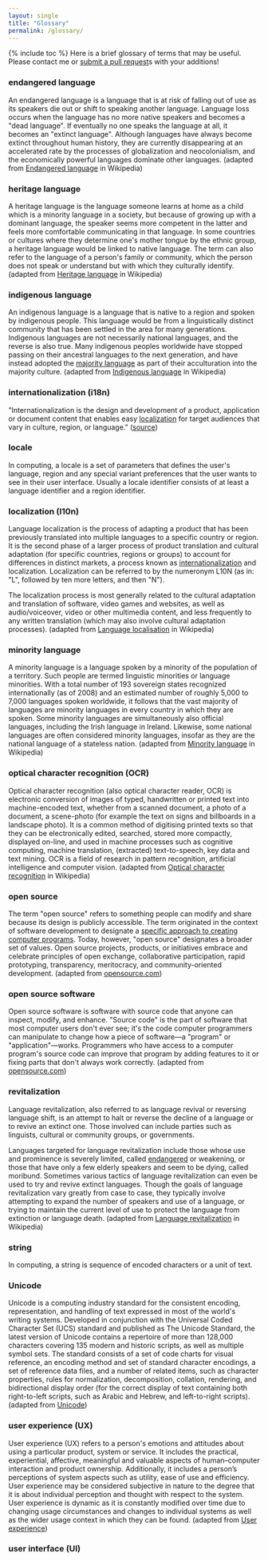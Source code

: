 ```yaml
---
layout: single
title: "Glossary"
permalink: /glossary/
---
```

{% include toc %}
Here is a brief glossary of terms that may be useful. Please contact me or [submit a pull request](https://github.com/r12n/r12n.github.io)s with your additions!

### endangered language

An endangered language is a language that is at risk of falling out of use as its speakers die out or shift to speaking another language. Language loss occurs when the language has no more native speakers and becomes a "dead language". If eventually no one speaks the language at all, it becomes an "extinct language". Although languages have always become extinct throughout human history, they are currently disappearing at an accelerated rate by the processes of globalization and neocolonialism, and the economically powerful languages dominate other languages. (adapted from [Endangered language](https://en.wikipedia.org/wiki/Endangered_language) in Wikipedia)

### heritage language

A heritage language is the language someone learns at home as a child which is a minority language in a society, but because of growing up with a dominant language, the speaker seems more competent in the latter and feels more comfortable communicating in that language. In some countries or cultures where they determine one's mother tongue by the ethnic group, a heritage language would be linked to native language. The term can also refer to the language of a person's family or community, which the person does not speak or understand but with which they culturally identify. (adapted from [Heritage language](https://en.wikipedia.org/wiki/Heritage_language) in Wikipedia)

### indigenous language

An indigenous language is a language that is native to a region and spoken by indigenous people. This language would be from a linguistically distinct community that has been settled in the area for many generations. Indigenous languages are not necessarily national languages, and the reverse is also true. Many indigenous peoples worldwide have stopped passing on their ancestral languages to the next generation, and have instead adopted the [majority language](#majority-language) as part of their acculturation into the majority culture. (adapted from [Indigenous language](https://en.wikipedia.org/wiki/Indigenous_language) in Wikipedia)

### internationalization (i18n)

"Internationalization is the design and development of a product, application or document content that enables easy [localization](#localization-l10n) for target audiences that vary in culture, region, or language." ([source](https://www.w3.org/International/questions/qa-i18n))

### locale

In computing, a locale is a set of parameters that defines the user's language, region and any special variant preferences that the user wants to see in their user interface. Usually a locale identifier consists of at least a language identifier and a region identifier.

### localization (l10n)

Language localization is the process of adapting a product that has been previously translated into multiple languages to a specific country or region. It is the second phase of a larger process of product translation and cultural adaptation (for specific countries, regions or groups) to account for differences in distinct markets, a process known as [internationalization](#internationalization-i18n) and localization. Localization can be referred to by the numeronym L10N (as in: "L", followed by ten more letters, and then "N").

The localization process is most generally related to the cultural adaptation and translation of software, video games and websites, as well as audio/voiceover, video or other multimedia content, and less frequently to any written translation (which may also involve cultural adaptation processes). (adapted from [Language localisation](https://en.wikipedia.org/wiki/Language_localisation) in Wikipedia)

### minority language

A minority language is a language spoken by a minority of the population of a territory. Such people are termed linguistic minorities or language minorities. With a total number of 193 sovereign states recognized internationally (as of 2008) and an estimated number of roughly 5,000 to 7,000 languages spoken worldwide, it follows that the vast majority of languages are minority languages in every country in which they are spoken. Some minority languages are simultaneously also official languages, including the Irish language in Ireland. Likewise, some national languages are often considered minority languages, insofar as they are the national language of a stateless nation. (adapted from [Minority language](https://en.wikipedia.org/wiki/Minority_language) in Wikipedia)

### optical character recognition (OCR)

Optical character recognition (also optical character reader, OCR) is electronic conversion of images of typed, handwritten or printed text into machine-encoded text, whether from a scanned document, a photo of a document, a scene-photo (for example the text on signs and billboards in a landscape photo). It is a common method of digitising printed texts so that they can be electronically edited, searched, stored more compactly, displayed on-line, and used in machine processes such as cognitive computing, machine translation, (extracted) text-to-speech, key data and text mining. OCR is a field of research in pattern recognition, artificial intelligence and computer vision. (adapted from [Optical character recognition](https://en.wikipedia.org/wiki/Optical_character_recognition) in Wikipedia)

### open source

The term "open source" refers to something people can modify and share because its design is publicly accessible. The term originated in the context of software development to designate a [specific approach to creating computer programs](#open-source-software). Today, however, "open source" designates a broader set of values. Open source projects, products, or initiatives embrace and celebrate principles of open exchange, collaborative participation, rapid prototyping, transparency, meritocracy, and community-oriented development. (adapted from [opensource.com](https://opensource.com/resources/what-open-source))

### open source software

Open source software is software with source code that anyone can inspect, modify, and enhance. "Source code" is the part of software that most computer users don't ever see; it's the code computer programmers can manipulate to change how a piece of software—a "program" or "application"—works. Programmers who have access to a computer program's source code can improve that program by adding features to it or fixing parts that don't always work correctly. (adapted from [opensource.com](https://opensource.com/resources/what-open-source))

### revitalization

Language revitalization, also referred to as language revival or reversing language shift, is an attempt to halt or reverse the decline of a language or to revive an extinct one. Those involved can include parties such as linguists, cultural or community groups, or governments.

Languages targeted for language revitalization include those whose use and prominence is severely limited, called [endangered](#endangered-language) or weakening, or those that have only a few elderly speakers and seem to be dying, called moribund. Sometimes various tactics of language revitalization can even be used to try and revive extinct languages. Though the goals of language revitalization vary greatly from case to case, they typically involve attempting to expand the number of speakers and use of a language, or trying to maintain the current level of use to protect the language from extinction or language death. (adapted from [Language revitalization](https://en.wikipedia.org/wiki/Language_revitalization) in Wikipedia)

### string

In computing, a string is sequence of encoded characters or a unit of text.

### Unicode

Unicode is a computing industry standard for the consistent encoding, representation, and handling of text expressed in most of the world's writing systems. Developed in conjunction with the Universal Coded Character Set (UCS) standard and published as The Unicode Standard, the latest version of Unicode contains a repertoire of more than 128,000 characters covering 135 modern and historic scripts, as well as multiple symbol sets. The standard consists of a set of code charts for visual reference, an encoding method and set of standard character encodings, a set of reference data files, and a number of related items, such as character properties, rules for normalization, decomposition, collation, rendering, and bidirectional display order (for the correct display of text containing both right-to-left scripts, such as Arabic and Hebrew, and left-to-right scripts). (adapted from [Unicode](https://en.wikipedia.org/wiki/Unicode))

### user experience (UX)

User experience (UX) refers to a person's emotions and attitudes about using a particular product, system or service. It includes the practical, experiential, affective, meaningful and valuable aspects of human–computer interaction and product ownership. Additionally, it includes a person’s perceptions of system aspects such as utility, ease of use and efficiency. User experience may be considered subjective in nature to the degree that it is about individual perception and thought with respect to the system. User experience is dynamic as it is constantly modified over time due to changing usage circumstances and changes to individual systems as well as the wider usage context in which they can be found. (adapted from [User experience](https://en.wikipedia.org/wiki/User_experience))

### user interface (UI)
